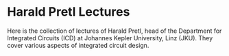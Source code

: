 # Harald Pretl Lectures

Here is the collection of lectures of Harald Pretl, head of the Department for Integrated Circuits (ICD) at Johannes Kepler University, Linz (JKU). They cover various aspects of integrated circuit design.
